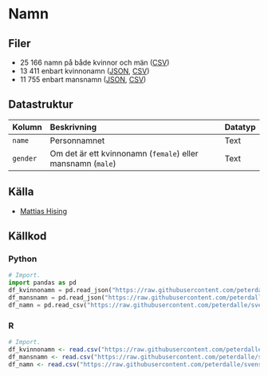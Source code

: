 # Namn

## Filer

- 25 166 namn på både kvinnor och män ([CSV](namn.csv))
- 13 411 enbart kvinnonamn ([JSON](kvinnonamn.json), [CSV](kvinnonamn.csv))
- 11 755 enbart mansnamn ([JSON](mansnamn.json), [CSV](mansnamn.csv))

## Datastruktur

Kolumn | Beskrivning | Datatyp
:------- | :----------  | :----------
`name` | Personnamnet  | Text
`gender` | Om det är ett kvinnonamn (`female`) eller mansnamn (`male`) | Text

## Källa

- [Mattias Hising](https://github.com/hising/svensk-data)

## Källkod

### Python

```py
# Import.
import pandas as pd
df_kvinnonamn = pd.read_json("https://raw.githubusercontent.com/peterdalle/svensktext/master/namn/kvinnonamn.json")
df_mansnamn = pd.read_json("https://raw.githubusercontent.com/peterdalle/svensktext/master/namn/mansnamn.json")
df_namn = pd.read_csv("https://raw.githubusercontent.com/peterdalle/svensktext/master/namn/namn.csv", sep=",", header=2)
```

### R

```r
# Import.
df_kvinnonamn <- read.csv("https://raw.githubusercontent.com/peterdalle/svensktext/master/namn/kvinnonamn.csv", sep=";")
df_mansnamn <- read.csv("https://raw.githubusercontent.com/peterdalle/svensktext/master/namn/mansnamn.csv", sep=";")
df_namn <- read.csv("https://raw.githubusercontent.com/peterdalle/svensktext/master/namn/namn.csv", sep=";")
```